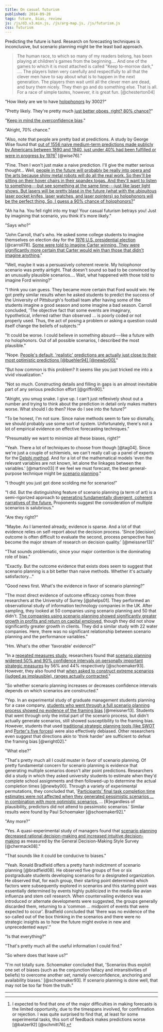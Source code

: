 ```yaml
---
title: On casual futurism
published: 2014-09-28
tags: future, bias, review
js: /js/d3.v3.min.js, /js/arg-map.js, /js/futurism.js
css: futurism
---
```


<div class="abstract">
Predicting the future is hard. Research on forecasting techniques is
inconclusive, but scenario planning might be the least bad approach.
</div>

<blockquote>
The human race, to which so many of my readers belong, has been playing at
children's games from the beginning.... And one of the games to which it is most
attached is called "Keep to-morrow dark," .... The players listen very carefully
and respectfully to all that the clever men have to say about what is to happen
in the next generation. The players then wait until all the clever men are dead,
and bury them nicely. They then go and do something else. That is all. For a
race of simple tastes, however, it is great fun. [@chesterton04]
</blockquote>

<div class="conversation">

"How likely are we to have [holophonors](https://theinfosphere.org/Holophonor)
by 3002?"

"Pretty likely. They're pretty much <a href="#arg-map" id="naive">just better
oboes, right? 80% chance?</a>"

"<a href="#arg-map" id="overconfident">Keep in mind the
[overconfidence bias](https://en.wikipedia.org/wiki/Overconfidence_effect).</a>"

"Alright, 70% chance."

"Also, note that people are pretty bad at predictions. A study by George Wise
found that <span class="noted"><a href="#arg-map" id="mediocre">out of 1556
naive medium-term predictions made publicly by Americans between 1890 and 1940,
just under 40% had been fulfilled or were in progress by
1976</a></span>[^feedback] [@wise76]."

"Fine. Then I won't just make a naive prediction. I'll give the matter serious
thought... Well, <a href="#arg-map" id="single">people in the future will
probably be really into opera and the arts because shiny metal robots will do
all the real work. So they'll be sitting on their hover chairs in their spandex
togas. And they'll want to listen to something---but see something at the same
time---just like laser light shows. But lasers will be pretty blasé in the
future (what with the ubiquitous laser pocket knifes, laser watches, and laser
pointers) so holophonors will be the perfect thing. So, I guess a 90% chance of
holophonors?</a>"

"Ah ha ha. You fell right into my trap! Your casual futurism betrays you! Just
by imagining that scenario, you think it's more likely."

<!--more-->

"Says who?"

"John Carroll, that's who. He asked some college students to imagine themselves
on election day for the
[1976 U.S. presidential election](https://en.wikipedia.org/wiki/United_States_presidential_election,_1976)
[@carroll78]. <a href="#arg-map" id="moreLikely">Some were told to imagine
Carter winning. They were significantly more certain that Carter would win than
those that didn't imagine anything.</a>"

"Well, maybe it was a persuasively coherent reverie. My holophonor scenario was
pretty airtight. That doesn't sound so bad to be convinced by an unusually
plausible scenarios.... Wait, what happened with those told to imagine Ford
winning?"

"I think you can guess. They became more certain that Ford would win. He got
pretty similar results when he asked students to predict the success of the
University of Pittsburgh's football team after having some of the students
imagine a good season and some imagine a bad season. Carroll concluded, 'The
objective fact that some events are imaginary, hypothetical, inferred rather
than observed ... is poorly coded or not properly used. Thus, the act of posing
a problem or asking a question could itself change the beliefs of subjects.'"

"It could be worse. I could believe in something absurd---like a future with no
holophonors. Out of all possible scenarios, I described the most plausible."

"Nope. <a href="#arg-map" id="optimistic">People's default, 'realistic'
predictions are actually just close to their most optimistic predictions
[@buehler94] [@newby00].</a>"

"But how common is this problem? It seems like you just tricked me into a vivid
visualization."

"Not so much. Constructing details and filling in gaps is an almost inevitable
part of any serious prediction effort [@griffin90]."

"Alright, you smug snake. I give up. I can't just reflexively shout out a number
and trying to think about the prediction in detail only makes matters
worse. What should I do then? How do I see into the future?"

"To be honest, I'm not sure. Since naive methods seem to fare so dismally, we
should probably use some sort of system. Unfortunately, there's not a lot of
empirical evidence on effective forecasting techniques."

"Presumably we want to minimize all these biases, right?"

"Yeah. There a lot of techniques to choose from though [@tag04]. Since we're
just a couple of schlemiels, we can't really call up a panel of experts for the
[Delphi method](https://en.wikipedia.org/wiki/Delphi_method). And for a lot of
the mathematical models 'even the relevant variables are not known, let alone
the linkages between the variables.' [@martino03] If we feel we must forecast,
the best general-purpose technique might be
[scenario planning](https://en.wikipedia.org/wiki/Scenario_planning)."

"I thought you just got done scolding me for scenarios!"

"I did. But the distinguishing feature of scenario planning (a term of art) is a
semi-rigorized approach to <a href="#arg-map" id="multiple">generating
fundamentally divergent, coherent narratives of the future.</a> Proponents
suggest the consideration of multiple scenarios is salubrious."

"Are they right?"

"Maybe. As I lamented already, evidence is sparse. And a lot of that evidence
relies on self-report about the decision process. 'Since [decision] outcome is
often difficult to evaluate the second, process perspective has become the major
stream of research on decision quality.' [@meissner13]"

"That sounds problematic, since your major contention is the dominating role of
bias."

"Exactly. But the outcome evidence that exists does seem to suggest that
scenario planning is a bit better than naive methods. Whether it's actually
satisfactory..."

"Good news first. What's the evidence in favor of scenario planning?"

"The most direct evidence of outcome efficacy comes from three researchers at
the University of Surrey [@phelps01]. They performed an observational study of
information technology companies in the UK. After sampling, they looked at 50
companies using scenario planning and 50 that didn't. <a href="#arg-map"
id="outcomes">The companies using scenario planning showed significantly greater
growth in profits and return on capital employed,</a> though they did not show
significantly greater growth in clients. They did a similar study with 22 water
companies. Here, there was no significant relationship between scenario planning
and the performance variables."

"Hm. What's the other 'favorable' evidence?"

"In a
[repeated measures study](https://en.wikipedia.org/wiki/Repeated_measures_design),
researchers found that <a href="#arg-map" id="widened">scenario planning widened
50% and 90% confidence intervals on personally important strategic measures</a>
by 56% and 44% respectively [@schoemaker93]. However, they also found that <a
href="#arg-map" id="narrowed">when asked to construct extreme scenarios (judged
as implausible), ranges actually contracted.</a>"

"So whether scenario planning increases or decreases confidence intervals
depends on which scenarios are constructed."

"Yep. In an experimental study of graduate management students planning for a
case company, <a href="#arg-map" id="framing">students who went through a full
scenario planning process showed no evidence of the
[framing bias](https://en.wikipedia.org/wiki/Framing_effect_(psychology))</a>
[@meissner13]. Students that went through only the initial part of the scenario
process, but didn't actually generate scenarios, still showed susceptibility to
the framing bias. However, students that used <a href="#arg-map"
id="other">traditional strategic planning tools (like
[SWOT](https://en.wikipedia.org/wiki/SWOT_analysis) and
[Porter's five forces](https://en.wikipedia.org/wiki/Porter_five_forces_analysis))</a>
were also effectively debiased. Other researchers even suggest that directions
akin to 'think harder' are sufficient to defeat the framing bias [@wright02]."

"What else?"

"That's pretty much all I could muster in favor of scenario planning. Of pretty
fundamental concern for scenario planning is evidence that generating multiple
scenarios doesn't alter point predictions. Researchers did a study in which they
asked university students to estimate when they'd complete school assignments
and then followed-up to determine the actual completion times
[@newby00]. Through a variety of experimental permutations, they concluded that,
'<a href="#arg-map" id="pessimistic">Participants' final task completion time
estimates were not affected when they generated pessimistic scenarios ... in
combination with more optimistic scenarios.</a> ... [R]egardless of
plausibility, predictors did not attend to pessimistic scenarios.' Similar
results were found by Paul Schoemaker [@schoemaker92]."

"Any more?"

"Yes. A quasi-experimental study of managers found that <a href="#arg-map"
id="rational">scenario planning decreased rational decision-making and increased
intuitive decision-making</a> as measured by the General Decision-Making Style
Survey [@chermack08]."

"That sounds like it could be conducive to biases."

"Yeah. Ronald Bradfield offers a pretty harsh indictment of scenario planning
[@bradfield08]. He observed five groups of five or six postgraduate students
developing scenarios for a designated organization. He observed that, for each
group, their starting point determined which factors were subsequently explored
in scenarios and this starting point was essentially determined by events highly
publicized in the media like avian influenza and stem cell research. When
countervailing evidence was introduced or alternate developments were suggested,
the groups generally discarded them, returning to a 'common ... midpoint of
events that were expected to occur'. Bradfield concluded that 'there was no
evidence of the so-called out of the box thinking in the scenarios and there
were no strategic insights as to how the future might evolve in new and
unprecedented ways'."

"Is that everything?"

"That's pretty much all the useful information I could find."

"So where does that leave us?"

"I'm not totally sure. Schoemaker concluded that, 'Scenarios thus exploit one
set of biases (such as the conjunction fallacy and intransitivities of beliefs)
to overcome another set, namely overconfidence, anchoring and availability
biases.' [@schoemaker93]. If scenario planning is done well, that may not be too
far from the truth."

</div>

[^feedback]: I expected to find that one of the major difficulties in making
forecasts is the limited opportunity, due to the timespans involved, for
confirmation or rejection. I was quite surprised to find that, at least for some
experimental tasks, this sort of feedback makes predictions worse [@balzer92]
[@schmitt76].

<hr class="references">
